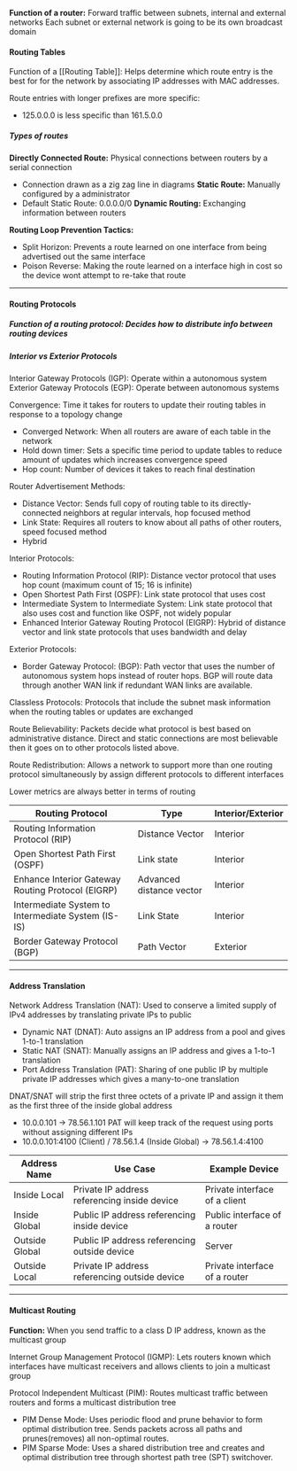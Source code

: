 **Function of a router:** Forward traffic between subnets, internal and external networks
Each subnet or external network is going to be its own broadcast domain
#### Routing Tables
Function of a [[Routing Table]]: Helps determine which route entry is the best for for the network by associating IP addresses with MAC addresses.

Route entries with longer prefixes are more specific:
- 125.0.0.0 is less specific than 161.5.0.0
##### Types of routes
**Directly Connected Route:** Physical connections between routers by a serial connection
- Connection drawn as a zig zag line in diagrams
**Static Route:** Manually configured by a administrator
- Default Static Route: 0.0.0.0/0
**Dynamic Routing:** Exchanging information between routers

**Routing Loop Prevention Tactics:**
- Split Horizon: Prevents a route learned on one interface from being advertised out the same interface
- Poison Reverse: Making the route learned on a interface high in cost so the device wont attempt to re-take that route

***
#### Routing Protocols
##### Function of a routing protocol: Decides how to distribute info between routing devices

##### Interior vs Exterior Protocols
Interior Gateway Protocols (IGP): Operate within a autonomous system
Exterior Gateway Protocols (EGP): Operate between autonomous systems

Convergence: Time it takes for routers to update their routing tables in response to a topology change
- Converged Network: When all routers are aware of each table in the network
- Hold down timer: Sets a specific time period to update tables to reduce amount of updates which increases convergence speed
- Hop count: Number of devices it takes to reach final destination

Router Advertisement Methods:
- Distance Vector: Sends full copy of routing table to its directly-connected neighbors at regular intervals, hop focused method
- Link State: Requires all routers to know about all paths of other routers, speed focused method
- Hybrid

Interior Protocols:
- Routing Information Protocol (RIP): Distance vector protocol that uses hop count (maximum count of 15; 16 is infinite)
- Open Shortest Path First (OSPF): Link state protocol that uses cost
- Intermediate System to Intermediate System: Link state protocol that also uses cost and function like OSPF, not widely popular
- Enhanced Interior Gateway Routing Protocol (EIGRP): Hybrid of distance vector and link state protocols that uses bandwidth and delay

Exterior Protocols:
- Border Gateway Protocol: (BGP): Path vector that uses the number of autonomous system hops instead of router hops. BGP will route data through another WAN link if redundant WAN links are available.

Classless Protocols: Protocols that include the subnet mask information when the routing tables or updates are exchanged

Route Believability: Packets decide what protocol is best based on administrative distance. Direct and static connections are most believable then it goes on to other protocols listed above.

Route Redistribution: Allows a network to support more than one routing protocol simultaneously by assign different protocols to different interfaces

Lower metrics are always better in terms of routing

| Routing Protocol                                   | Type                     | Interior/Exterior |
| -------------------------------------------------- | ------------------------ | ----------------- |
| Routing Information Protocol (RIP)                 | Distance Vector          | Interior          |
| Open Shortest Path First (OSPF)                    | Link state               | Interior          |
| Enhance Interior Gateway Routing Protocol (EIGRP)  | Advanced distance vector | Interior          |
| Intermediate System to Intermediate System (IS-IS) | Link State               | Interior          |
| Border Gateway Protocol (BGP)                      | Path Vector              | Exterior          |
***
#### Address Translation

Network Address Translation (NAT): Used to conserve a limited supply of IPv4 addresses by translating private IPs to public
- Dynamic NAT (DNAT): Auto assigns an IP address from a pool and gives 1-to-1 translation
- Static NAT (SNAT): Manually assigns an IP address and gives a 1-to-1 translation
- Port Address Translation (PAT):  Sharing of one public IP by multiple private IP addresses which gives a many-to-one translation

DNAT/SNAT will strip the first three octets of a private IP and assign it them as the first three of the inside global address
- 10.0.0.101 -> 78.56.1.101
PAT will keep track of the request using ports without assigning different IPs
- 10.0.0.101:4100 (Client) / 78.56.1.4 (Inside Global) -> 78.56.1.4:4100

| Address Name   | Use Case                                      | Example Device                |
| -------------- | --------------------------------------------- | ----------------------------- |
| Inside Local   | Private IP address referencing inside device  | Private interface of a client |
| Inside Global  | Public IP address referencing inside device   | Public interface of a router  |
| Outside Global | Public IP address referencing outside device  | Server                        |
| Outside Local  | Private IP address referencing outside device | Private interface of a router |
***
#### Multicast Routing

**Function:** When you send traffic to a class D IP address, known as the multicast group

Internet Group Management Protocol (IGMP): Lets routers known which interfaces have multicast receivers and allows clients to join a multicast group

Protocol Independent Multicast (PIM): Routes multicast traffic between routers and forms a multicast distribution tree
- PIM Dense Mode: Uses periodic flood and prune behavior to form optimal distribution tree. Sends packets across all paths and prunes(removes) all non-optimal routes.
- PIM Sparse Mode: Uses a shared distribution tree and creates and optimal distribution tree through shortest path tree (SPT) switchover. 

